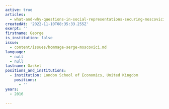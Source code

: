 ```yaml
---
active: true
articles:
  - what-and-why-questions-in-social-representations-securing-moscovicis-legacy
createdAt: '2022-11-10T08:35:33.255Z'
exerpt: ''
firstname: George
is_institution: false
issue:
  - content/issues/hommage-serge-moscovici.md
language:
  - null
  - null
lastname: Gaskel
positions_and_institutions:
  - institution: London School of Economics, United Kingdom
    positions:
      - ''
years:
  - 2016

---
```

